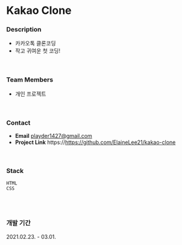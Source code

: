 # Kakao Clone

### Description 
- 카카오톡 클론코딩  
- 작고 귀여운 첫 코딩!  
<br/><br/>

### Team Members
- 개인 프로젝트  
<br/><br/>

### Contact
- **Email** playder1427@gmail.com
- **Project Link** https://https://github.com/ElaineLee21/kakao-clone  
<br/><br/>

### Stack
    HTML
    CSS
<br/><br/>

### 개발 기간
2021.02.23. - 03.01.
